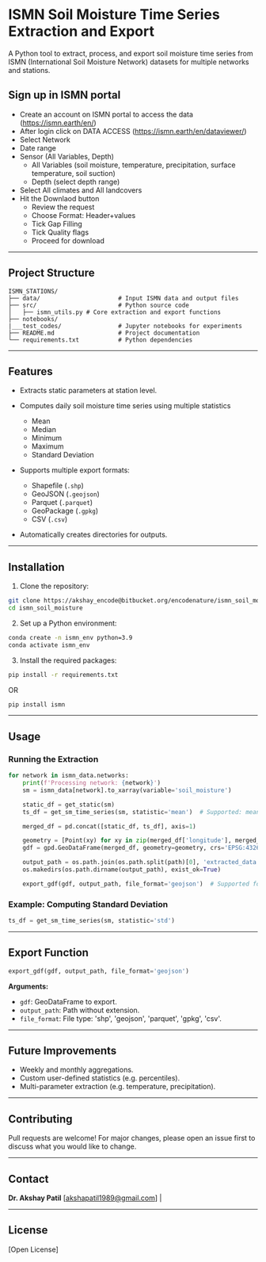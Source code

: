 
# ISMN Soil Moisture Time Series Extraction and Export

A Python tool to extract, process, and export soil moisture time series from ISMN (International Soil Moisture Network) datasets for multiple networks and stations.

## Sign up in ISMN portal

* Create an account on ISMN portal to access the data (https://ismn.earth/en/)
* After login click on DATA ACCESS (https://ismn.earth/en/dataviewer/)
 * Select Network
 * Date range
 * Sensor (All Variables, Depth)
    * All Variables (soil moisture, temperature, precipitation, surface temperature, soil suction)
    * Depth (select depth range)
 * Select All climates and All landcovers
 * Hit the Downlaod button
    * Review the request
    * Choose Format: Header+values
    * Tick Gap Filling
    * Tick Quality flags
    * Proceed for download
---


## Project Structure

```
ISMN_STATIONS/
├── data/                      # Input ISMN data and output files
├── src/                       # Python source code
│   ├── ismn_utils.py # Core extraction and export functions
├── notebooks/ 
|___test_codes/                # Jupyter notebooks for experiments
├── README.md                  # Project documentation
└── requirements.txt           # Python dependencies
```

---

## Features

* Extracts static parameters at station level.
* Computes daily soil moisture time series using multiple statistics
  * Mean
  * Median
  * Minimum
  * Maximum
  * Standard Deviation

* Supports multiple export formats:
  * Shapefile (`.shp`)
  * GeoJSON (`.geojson`)
  * Parquet (`.parquet`)
  * GeoPackage (`.gpkg`)
  * CSV (`.csv`)
* Automatically creates directories for outputs.

---

## Installation

1. Clone the repository:

```bash
git clone https://akshay_encode@bitbucket.org/encodenature/ismn_soil_moisture.git
cd ismn_soil_moisture
```

2. Set up a Python environment:

```bash
conda create -n ismn_env python=3.9
conda activate ismn_env
```

3. Install the required packages:

```bash
pip install -r requirements.txt 
```
OR

```bash
pip install ismn 
```
---

## Usage

### Running the Extraction

```python
for network in ismn_data.networks:
    print(f'Processing network: {network}')
    sm = ismn_data[network].to_xarray(variable='soil_moisture')

    static_df = get_static(sm)
    ts_df = get_sm_time_series(sm, statistic='mean')  # Supported: mean, median, min, max, sum, std

    merged_df = pd.concat([static_df, ts_df], axis=1)

    geometry = [Point(xy) for xy in zip(merged_df['longitude'], merged_df['latitude'])]
    gdf = gpd.GeoDataFrame(merged_df, geometry=geometry, crs='EPSG:4326')

    output_path = os.path.join(os.path.split(path)[0], 'extracted_data', f'{network}')
    os.makedirs(os.path.dirname(output_path), exist_ok=True)

    export_gdf(gdf, output_path, file_format='geojson')  # Supported formats: geojson, shp, parquet, gpkg, csv
```

### Example: Computing Standard Deviation

```python
ts_df = get_sm_time_series(sm, statistic='std')
```

---

## Export Function

```python
export_gdf(gdf, output_path, file_format='geojson')
```

**Arguments:**

* `gdf`: GeoDataFrame to export.
* `output_path`: Path without extension.
* `file_format`: File type: 'shp', 'geojson', 'parquet', 'gpkg', 'csv'.
---

## Future Improvements

* Weekly and monthly aggregations.
* Custom user-defined statistics (e.g. percentiles).
* Multi-parameter extraction (e.g. temperature, precipitation).

---

## Contributing

Pull requests are welcome! For major changes, please open an issue first to discuss what you would like to change.

---

## Contact

**Dr. Akshay Patil**
\[akshapatil1989@gmail.com] | 

---

## License

\[Open License]
